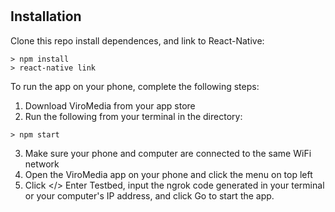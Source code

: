 # <tagged />

## Installation

Clone this repo install dependences, and link to React-Native:
```
> npm install
> react-native link
```

To run the app on your phone, complete the following steps:
1. Download ViroMedia from your app store
2. Run the following from your terminal in the <tagged /> directory:
```
> npm start
```
3. Make sure your phone and computer are connected to the same WiFi network
4. Open the ViroMedia app on your phone and click the menu on top left
5. Click </> Enter Testbed, input the ngrok code generated in your terminal or your computer's IP address, and click Go to start the app.
